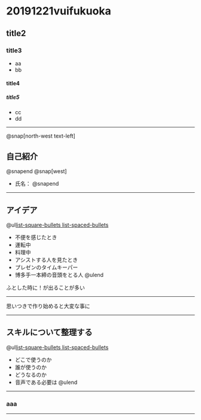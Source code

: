 # 20191221vuifukuoka
## title2
### title3
- aa
 - bb
#### title4
##### title5
- cc
 - dd

---
@snap[north-west text-left]
## 自己紹介
@snapend
@snap[west]
- 氏名：
@snapend

---

## アイデア

@ul[list-square-bullets list-spaced-bullets](false)
- 不便を感じたとき
 - 運転中
 - 料理中
- アシストする人を見たとき
 - プレゼンのタイムキーパー
 - 博多手一本締の音頭をとる人
@ulend

ふとした時に！が出ることが多い
 
---

思いつきで作り始めると大変な事に

---

## スキルについて整理する

@ul[list-square-bullets list-spaced-bullets](false)
- どこで使うのか
- 誰が使うのか
- どうなるのか
- 音声である必要は
@ulend
---

### aaa

---
